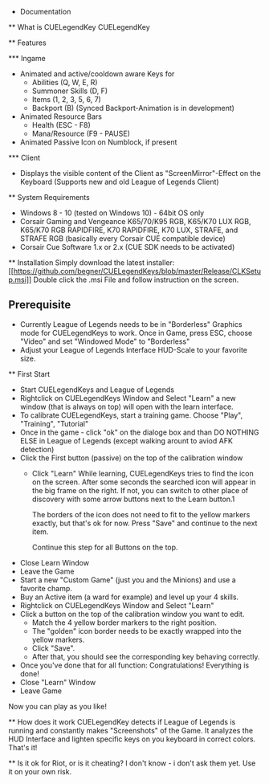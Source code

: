 * Documentation

** What is CUELegendKey
CUELegendKey

** Features

*** Ingame
- Animated and active/cooldown aware Keys for
  - Abilities (Q, W, E, R)
  - Summoner Skills (D, F)
  - Items (1, 2, 3, 5, 6, 7)
  - Backport (B) (Synced Backport-Animation is in development)
- Animated Resource Bars
  - Health (ESC - F8)
  - Mana/Resource (F9 - PAUSE)
- Animated Passive Icon on Numblock, if present

*** Client
- Displays the visible content of the Client as "ScreenMirror"-Effect on the Keyboard
  (Supports new and old League of Legends Client)

** System Requirements
- Windows 8 - 10 (tested on Windows 10) - 64bit OS only
- Corsair Gaming and Vengeance K65/70/K95 RGB, K65/K70 LUX RGB, K65/K70 RGB RAPIDFIRE, K70 RAPIDFIRE, K70 LUX, STRAFE, and STRAFE RGB
  (basically every Corsair CUE compatible device)
- Corsair Cue Software 1.x or 2.x (CUE SDK needs to be activated)

** Installation
Simply download the latest installer:
[[https://github.com/begner/CUELegendKeys/blob/master/Release/CLKSetup.msi]]
Double click the .msi File and follow instruction on the screen.

## Prerequisite
- Currently League of Legends needs to be in "Borderless" Graphics mode for CUELegendKeys to work.
  Once in Game, press ESC, choose "Video" and set "Windowed Mode" to "Borderless"
- Adjust your League of Legends Interface HUD-Scale to your favorite size.

** First Start
- Start CUELegendKeys and League of Legends
- Rightclick on CUELegendKeys Window and Select "Learn"
  a new window (that is always on top) will open with the learn interface.
- To calibrate CUELegendKeys, start a training game.
  Choose "Play", "Training", "Tutorial"
- Once in the game - click "ok" on the dialoge box and than DO NOTHING ELSE in League of Legends
  (except walking arount to aviod AFK detection)
- Click the First button (passive) on the top of the calibration window
  - Click "Learn"
    While learning, CUELegendKeys tries to find the icon on the screen.
    After some seconds the searched icon will appear in the big frame on the right.
    If not, you can switch to other place of discovery with some arrow buttons next to the Learn button.1

    The borders of the icon does not need to fit to the yellow markers exactly, but that's ok for now.
    Press "Save" and continue to the next item.

    Continue this step for all Buttons on the top.
- Close Learn Window
- Leave the Game
- Start a new "Custom Game" (just you and the Minions) and use a favorite champ.
- Buy an Active item (a ward for example) and level up your 4 skills.
- Rightclick on CUELegendKeys Window and Select "Learn"
- Click a button on the top of the calibration window you want to edit.
  - Match the 4 yellow border markers to the right position.
  - The "golden" icon border needs to be exactly wrapped into the yellow markers.
  - Click "Save".
  - After that, you should see the corresponding key behaving correctly.
- Once you've done that for all function: Congratulations! Everything is done!
- Close "Learn" Window
- Leave Game

Now you can play as you like!

** How does it work
CUELegendKey detects if League of Legends is running and constantly makes "Screenshots" of the Game.
It analyzes the HUD Interface and lighten specific keys on you keyboard in correct colors.
That's it!

** Is it ok for Riot, or is it cheating?
I don't know - i don't ask them yet. Use it on your own risk.

